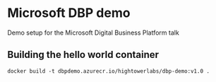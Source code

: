 # Microsoft DBP demo
Demo setup for the Microsoft Digital Business Platform talk

## Building the hello world container
```
docker build -t dbpdemo.azurecr.io/hightowerlabs/dbp-demo:v1.0 .
```